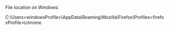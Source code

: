 File location on Windows:

C:\Users\<windowsProfile>\AppData\Roaming\Mozilla\Firefox\Profiles\<firefoxProfile>\chrome